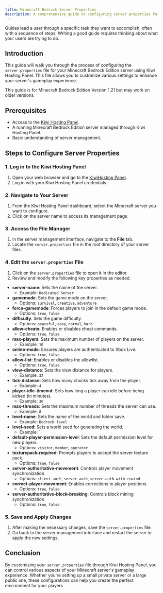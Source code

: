```yaml
---
title: Minecraft Bedrock Server Properties
description: A comprehensive guide to configuring server properties for Minecraft Bedrock Edition using Kiwi Hosting Panel.
---
```


Guides lead a user through a specific task they want to accomplish, often with a sequence of steps. Writing a good guide requires thinking about what your users are trying to do.

## Introduction

This guide will walk you through the process of configuring the `server.properties` file for your Minecraft Bedrock Edition server using Kiwi Hosting Panel. This file allows you to customize various settings to enhance your server's gameplay experience.

This guide is for Minecraft Bedrock Edition Version 1.21 but may work on older versions.

## Prerequisites

-   Access to the [Kiwi Hosting Panel](https://gmp.kiwihosting.net).
-   A running Minecraft Bedrock Edition server managed through Kiwi Hosting Panel.
-   Basic understanding of server management.

## Steps to Configure Server Properties

### 1. Log in to the Kiwi Hosting Panel

1. Open your web browser and go to the [KiwiHosting Panel](https://gmp.kiwihosting.net).
2. Log in with your Kiwi Hosting Panel credentials.

### 2. Navigate to Your Server

1. From the Kiwi Hosting Panel dashboard, select the Minecraft server you want to configure.
2. Click on the server name to access its management page.

### 3. Access the File Manager

1. In the server management interface, navigate to the **File** tab.
2. Locate the `server.properties` file in the root directory of your server files.

### 4. Edit the `server.properties` File

1. Click on the `server.properties` file to open it in the editor.
2. Review and modify the following key properties as needed:

-   **server-name**: Sets the name of the server.
    -   Example: `Dedicated Server`
-   **gamemode**: Sets the game mode on the server.
    -   Options: `survival`, `creative`, `adventure`
-   **force-gamemode**: Forces players to join in the default game mode.
    -   Options: `true`, `false`
-   **difficulty**: Sets the game difficulty.
    -   Options: `peaceful`, `easy`, `normal`, `hard`
-   **allow-cheats**: Enables or disables cheat commands.
    -   Options: `true`, `false`
-   **max-players**: Sets the maximum number of players on the server.
    -   Example: `10`
-   **online-mode**: Ensures players are authenticated to Xbox Live.
    -   Options: `true`, `false`
-   **allow-list**: Enables or disables the allowlist.
    -   Options: `true`, `false`
-   **view-distance**: Sets the view distance for players.
    -   Example: `32`
-   **tick-distance**: Sets how many chunks tick away from the player.
    -   Example: `4`
-   **player-idle-timeout**: Sets how long a player can idle before being kicked (in minutes).
    -   Example: `30`
-   **max-threads**: Sets the maximum number of threads the server can use.
    -   Example: `8`
-   **level-name**: Sets the name of the world and folder save.
    -   Example: `Bedrock level`
-   **level-seed**: Sets a world seed for generating the world.
    -   Example: ``
-   **default-player-permission-level**: Sets the default permission level for new players.
    -   Options: `visitor`, `member`, `operator`
-   **texturepack-required**: Prompts players to accept the server texture pack.
    -   Options: `true`, `false`
-   **server-authoritative-movement**: Controls player movement synchronization.
    -   Options: `client-auth`, `server-auth`, `server-auth-with-rewind`
-   **correct-player-movement**: Enables corrections to player positions.
    -   Options: `true`, `false`
-   **server-authoritative-block-breaking**: Controls block mining synchronization.
    -   Options: `true`, `false`

### 5. Save and Apply Changes

1. After making the necessary changes, save the `server.properties` file.
2. Go back to the server management interface and restart the server to apply the new settings.

## Conclusion

By customizing your `server.properties` file through Kiwi Hosting Panel, you can control various aspects of your Minecraft server's gameplay experience. Whether you're setting up a small private server or a large public one, these configurations can help you create the perfect environment for your players
